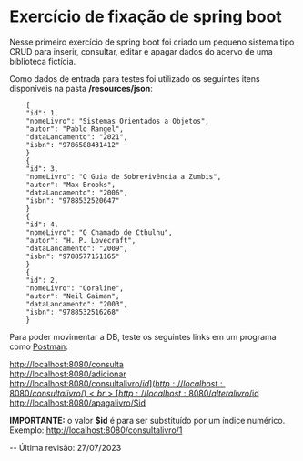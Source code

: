 # Exercício de fixação de spring boot

Nesse primeiro exercício de spring boot foi criado um pequeno sistema tipo CRUD para inserir, consultar, editar e apagar
dados do acervo de uma biblioteca fictícia.

Como dados de entrada para testes foi utilizado os seguintes itens disponíveis na pasta **/resources/json**:

        {
        "id": 1,
        "nomeLivro": "Sistemas Orientados a Objetos",
        "autor": "Pablo Rangel",
        "dataLancamento": "2021",
        "isbn": "9786588431412"
        }
        {
        "id": 3,
        "nomeLivro": "O Guia de Sobrevivência a Zumbis",
        "autor": "Max Brooks",
        "dataLancamento": "2006",
        "isbn": "9788532520647"
        }
        {
        "id": 4,
        "nomeLivro": "O Chamado de Cthulhu",
        "autor": "H. P. Lovecraft",
        "dataLancamento": "2009",
        "isbn": "9788577151165"
        }
        {
        "id": 2,
        "nomeLivro": "Coraline",
        "autor": "Neil Gaiman",
        "dataLancamento": "2003",
        "isbn": "9788532516268"
        }

Para poder movimentar a DB, teste os seguintes links em um programa como [Postman](https://www.postman.com/downloads/):

[http://localhost:8080/consulta](http://localhost:8080/consulta)<br>
[http://localhost:8080/adicionar](http://localhost:8080/adicionar)<br>
[http://localhost:8080/consultalivro/$id](http://localhost:8080/consultalivro/)<br>
[http://localhost:8080/alteralivro/$id](http://localhost:8080/alteralivro/)<br>
[http://localhost:8080/apagalivro/$id](http://localhost:8080/apagalivro)

**IMPORTANTE:** o valor **$id** é para ser substituído por um índice numérico. Exemplo:
[http://localhost:8080/consultalivro/1](http://localhost:8080/consultalivro/1)

-- Última revisão: 27/07/2023

